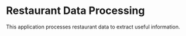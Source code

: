 # Restaurant Data Processing

This application processes restaurant data to extract useful information.
